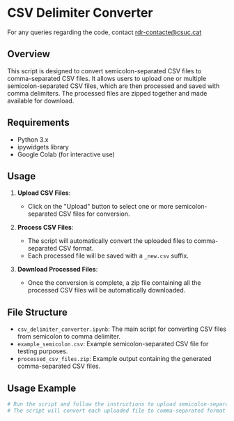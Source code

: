 # CSV Delimiter Converter

For any queries regarding the code, contact [rdr-contacte@csuc.cat](mailto:rdr-contacte@csuc.cat)

## Overview
This script is designed to convert semicolon-separated CSV files to comma-separated CSV files. It allows users to upload one or multiple semicolon-separated CSV files, which are then processed and saved with comma delimiters. The processed files are zipped together and made available for download.

## Requirements
- Python 3.x
- ipywidgets library
- Google Colab (for interactive use)

## Usage
1. **Upload CSV Files**:
    - Click on the "Upload" button to select one or more semicolon-separated CSV files for conversion.

2. **Process CSV Files**:
    - The script will automatically convert the uploaded files to comma-separated CSV format.
    - Each processed file will be saved with a `_new.csv` suffix.

3. **Download Processed Files**:
    - Once the conversion is complete, a zip file containing all the processed CSV files will be automatically downloaded.

## File Structure
- `csv_delimiter_converter.ipynb`: The main script for converting CSV files from semicolon to comma delimiter.
- `example_semicolon.csv`: Example semicolon-separated CSV file for testing purposes.
- `processed_csv_files.zip`: Example output containing the generated comma-separated CSV files.

## Usage Example
```python
# Run the script and follow the instructions to upload semicolon-separated CSV files.
# The script will convert each uploaded file to comma-separated format and download the generated files as a zip archive.

